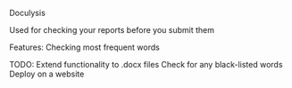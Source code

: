 Doculysis

Used for checking your reports before you submit them

Features:
Checking most frequent words

TODO:
Extend functionality to .docx files
Check for any black-listed words
Deploy on a website
